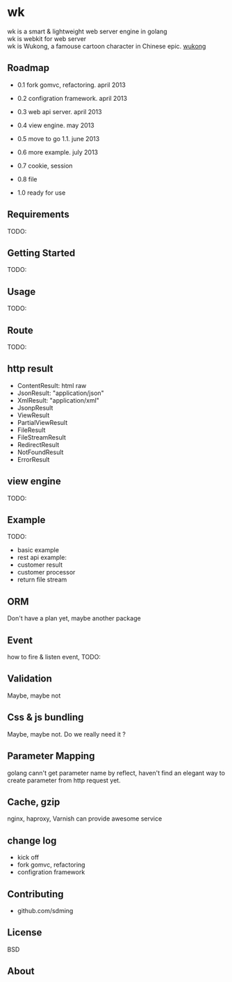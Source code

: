 wk
=====

wk is a smart &amp; lightweight web server engine in golang  
wk is webkit for web server  
wk is Wukong, a famouse cartoon character in Chinese epic. [wukong](http://en.wikipedia.org/wiki/Sun_Wukong)   


Roadmap
---

* 0.1 fork gomvc, refactoring. april 2013  
* 0.2 configration framework. april 2013  
* 0.3 web api server. april 2013  
* 0.4 view engine. may 2013  
* 0.5 move to go 1.1. june 2013  
* 0.6 more example. july 2013  
* 0.7 cookie, session 
* 0.8 file  

* 1.0 ready for use

Requirements
---
TODO:


Getting Started
---
TODO:


Usage
---
TODO:


Route
---
TODO:



http result
---
* ContentResult: html raw 
* JsonResult: "application/json"
* XmlResult: "application/xml"
* JsonpResult
* ViewResult 
* PartialViewResult
* FileResult 
* FileStreamResult 
* RedirectResult 
* NotFoundResult 
* ErrorResult 

view engine
---
TODO:


Example
---
TODO:
* basic example
* rest api example:
* customer result
* customer processor
* return file stream

ORM
---
Don't have a plan yet, maybe another package

Event
---
how to fire & listen event, TODO:

Validation
---
Maybe, maybe not

Css & js bundling
---
Maybe, maybe not. Do we really need it ?

Parameter Mapping
---
golang cann't get parameter name by reflect, haven't find an elegant way to create parameter from http request yet.


Cache, gzip
---
nginx, haproxy, Varnish can provide awesome service


change log
---
* kick off
* fork gomvc, refactoring
* configration framework

Contributing
---
* github.com/sdming

License
---
BSD


About
----

